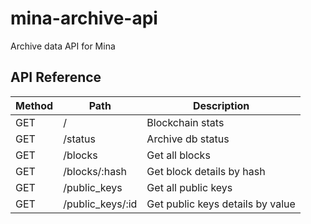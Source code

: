 # mina-archive-api

Archive data API for Mina

## API Reference

| Method | Path             | Description
|--------|------------------|---------------------------------------------------
| GET    | /                | Blockchain stats
| GET    | /status          | Archive db status
| GET    | /blocks          | Get all blocks
| GET    | /blocks/:hash    | Get block details by hash
| GET    | /public_keys     | Get all public keys
| GET    | /public_keys/:id | Get public keys details by value